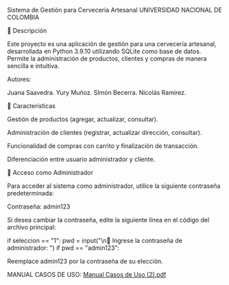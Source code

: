 Sistema de Gestión para Cervecería Artesanal 
UNIVERSIDAD NACIONAL DE COLOMBIA

🍻 Descripción

Este proyecto es una aplicación de gestión para una cervecería artesanal, desarrollada en Python 3.9.10 utilizando SQLite como base de datos. Permite la administración de productos, clientes y compras de manera sencilla e intuitiva.

Autores:

Juana Saavedra.
Yury Muñoz.
SImón Becerra.
Nicolás Ramirez.

🚀 Características

Gestión de productos (agregar, actualizar, consultar).

Administración de clientes (registrar, actualizar dirección, consultar).

Funcionalidad de compras con carrito y finalización de transacción.

Diferenciación entre usuario administrador y cliente.

🔑 Acceso como Administrador

Para acceder al sistema como administrador, utilice la siguiente contraseña predeterminada:

Contraseña: admin123

Si desea cambiar la contraseña, edite la siguiente línea en el código del archivo principal:

if seleccion == "1":
    pwd = input("\n🔑 Ingrese la contraseña de administrador: ")
    if pwd == "admin123":

Reemplace admin123 por la contraseña de su elección.

MANUAL CASOS DE USO: [Manual Casos de Uso (2).pdf](https://github.com/user-attachments/files/18741650/Manual.Casos.de.Uso.2.pdf)



